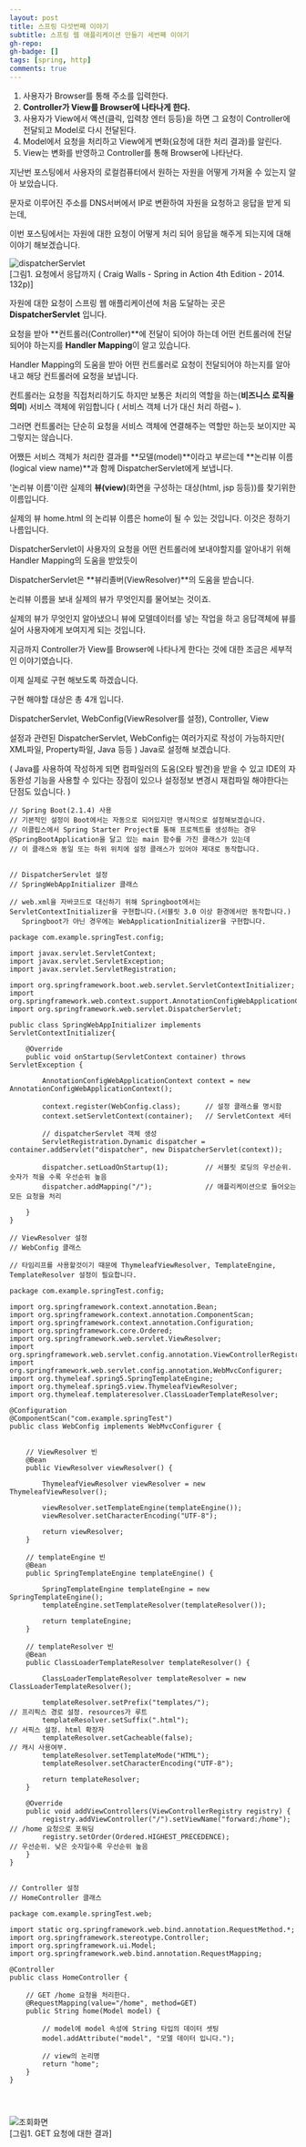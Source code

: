 ```yaml
---
layout: post
title: 스프링 다섯번째 이야기
subtitle: 스프링 웹 애플리케이션 만들기 세번째 이야기
gh-repo: 
gh-badge: []
tags: [spring, http]
comments: true
---
```


1. 사용자가 Browser를 통해 주소를 입력한다.
2. **Controller가 View를 Browser에 나타나게 한다.**
3. 사용자가 View에서 액션(클릭, 입력창 엔터 등등)을 하면 그 요청이 Controller에 전달되고 Model로 다시 전달된다.
4. Model에서 요청을 처리하고 View에게 변화(요청에 대한 처리 결과)를 알린다.
5. View는 변화를 반영하고 Controller를 통해 Browser에 나타난다.

지난번 포스팅에서 사용자의 로컬컴퓨터에서 원하는 자원을 어떻게 가져올 수 있는지 알아 보았습니다.  

문자로 이루어진 주소를 DNS서버에서 IP로 변환하여 자원을 요청하고 응답을 받게 되는데,  

이번 포스팅에서는 자원에 대한 요청이 어떻게 처리 되어 응답을 해주게 되는지에 대해 이야기 해보겠습니다.  

![dispatcherServlet](../img/testResult/spring/spring-fifth-dispatcherServlet.JPG)  
[그림1. 요청에서 응답까지 ( Craig Walls - Spring in Action 4th Edition - 2014. 132p)]  

자원에 대한 요청이 스프링 웹 애플리케이션에 처음 도달하는 곳은 **DispatcherServlet** 입니다.  

요청을 받아 **컨트롤러(Controller)**에 전달이 되어야 하는데 어떤 컨트롤러에 전달되어야 하는지를 **Handler Mapping**이 알고 있습니다.  

Handler Mapping의 도움을 받아 어떤 컨트롤러로 요청이 전달되어야 하는지를 알아내고 해당 컨트롤러에 요청을 보냅니다.  

컨트롤러는 요청을 직접처리하기도 하지만 보통은 처리의 역할을 하는(**비즈니스 로직을 의미**) 서비스 객체에 위임합니다 ( 서비스 객체 너가 대신 처리 하렴~ ).  

그러면 컨트롤러는 단순히 요청을 서비스 객체에 연결해주는 역할만 하는듯 보이지만 꼭 그렇지는 않습니다.

어쨌든 서비스 객체가 처리한 결과를 **모델(model)**이라고 부르는데 **논리뷰 이름(logical view name)**과 함께 DispatcherServlet에게 보냅니다.  

'논리뷰 이름'이란 실제의 **뷰(view)**(화면을 구성하는 대상(html, jsp 등등))를 찾기위한 이름입니다.

실제의 뷰 home.html 의 논리뷰 이름은 home이 될 수 있는 것입니다. 이것은 정하기 나름입니다.  

DispatcherServlet이 사용자의 요청을 어떤 컨트롤러에 보내야할지를 알아내기 위해 Handler Mapping의 도움을 받았듯이 

DispatcherServlet은 **뷰리졸버(ViewResolver)**의 도움을 받습니다.  

논리뷰 이름을 보내 실제의 뷰가 무엇인지를 물어보는 것이죠.  

실제의 뷰가 무엇인지 알아냈으니 뷰에 모델데이터를 넣는 작업을 하고 응답객체에 뷰를 실어 사용자에게 보여지게 되는 것입니다.  

지금까지 Controller가 View를 Browser에 나타나게 한다는 것에 대한 조금은 세부적인 이야기였습니다.

이제 실제로 구현 해보도록 하겠습니다.  

구현 해야할 대상은 총 4개 입니다.

DispatcherServlet, WebConfig(ViewResolver를 설정), Controller, View

설정과 관련된 DispatcherServlet, WebConfig는 여러가지로 작성이 가능하지만( XML파일, Property파일, Java 등등 ) Java로 설정해 보겠습니다.  

( Java를 사용하여 작성하게 되면 컴파일러의 도움(오타 발견)을 받을 수 있고 IDE의 자동완성 기능을 사용할 수 있다는 장점이 있으나 설정정보 변경시 재컴파일 해야한다는 단점도 있습니다. )


~~~
// Spring Boot(2.1.4) 사용
// 기본적인 설정이 Boot에서는 자동으로 되어있지만 명시적으로 설정해보겠습니다.
// 이클립스에서 Spring Starter Project를 통해 프로젝트를 생성하는 경우 @SpringBootApplication을 달고 있는 main 함수를 가진 클래스가 있는데 
// 이 클래스와 동일 또는 하위 위치에 설정 클래스가 있어야 제대로 동작합니다.


// DispatcherServlet 설정
// SpringWebAppInitializer 클래스

// web.xml을 자바코드로 대신하기 위해 Springboot에서는 ServletContextInitializer을 구현합니다.(서블릿 3.0 이상 환경에서만 동작합니다.)
   Springboot가 아닌 경우에는 WebApplicationInitializer을 구현합니다.

package com.example.springTest.config;

import javax.servlet.ServletContext;
import javax.servlet.ServletException;
import javax.servlet.ServletRegistration;

import org.springframework.boot.web.servlet.ServletContextInitializer;
import org.springframework.web.context.support.AnnotationConfigWebApplicationContext;
import org.springframework.web.servlet.DispatcherServlet;

public class SpringWebAppInitializer implements ServletContextInitializer{

	@Override
	public void onStartup(ServletContext container) throws ServletException {
		
		AnnotationConfigWebApplicationContext context = new AnnotationConfigWebApplicationContext();
		
		context.register(WebConfig.class);		// 설정 클래스를 명시함
		context.setServletContext(container);	// ServletContext 세터
		
		// dispatcherServlet 객체 생성
		ServletRegistration.Dynamic dispatcher = container.addServlet("dispatcher", new DispatcherServlet(context));
		
		dispatcher.setLoadOnStartup(1);			// 서블릿 로딩의 우선순위. 숫자가 적을 수록 우선순위 높음
		dispatcher.addMapping("/");				// 애플리케이션으로 들어오는 모든 요청을 처리
		
	}
}

// ViewResolver 설정
// WebConfig 클래스

// 타임리프를 사용할것이기 때문에 ThymeleafViewResolver, TemplateEngine, TemplateResolver 설정이 필요합니다.

package com.example.springTest.config;

import org.springframework.context.annotation.Bean;
import org.springframework.context.annotation.ComponentScan;
import org.springframework.context.annotation.Configuration;
import org.springframework.core.Ordered;
import org.springframework.web.servlet.ViewResolver;
import org.springframework.web.servlet.config.annotation.ViewControllerRegistry;
import org.springframework.web.servlet.config.annotation.WebMvcConfigurer;
import org.thymeleaf.spring5.SpringTemplateEngine;
import org.thymeleaf.spring5.view.ThymeleafViewResolver;
import org.thymeleaf.templateresolver.ClassLoaderTemplateResolver;

@Configuration
@ComponentScan("com.example.springTest")
public class WebConfig implements WebMvcConfigurer {
	
	
	// ViewResolver 빈
    @Bean
    public ViewResolver viewResolver() {

        ThymeleafViewResolver viewResolver = new ThymeleafViewResolver();

        viewResolver.setTemplateEngine(templateEngine());
        viewResolver.setCharacterEncoding("UTF-8");

        return viewResolver;
    }

    // templateEngine 빈
    @Bean
    public SpringTemplateEngine templateEngine() {

        SpringTemplateEngine templateEngine = new SpringTemplateEngine();
        templateEngine.setTemplateResolver(templateResolver());

        return templateEngine;
    }

    // templateResolver 빈
    @Bean
    public ClassLoaderTemplateResolver templateResolver() {

        ClassLoaderTemplateResolver templateResolver = new ClassLoaderTemplateResolver();

        templateResolver.setPrefix("templates/");							// 프리픽스 경로 설정. resources가 루트
        templateResolver.setSuffix(".html");								// 서픽스 설정. html 확장자
        templateResolver.setCacheable(false);								// 캐시 사용여부. 
        templateResolver.setTemplateMode("HTML");							
        templateResolver.setCharacterEncoding("UTF-8");

        return templateResolver;
    }

    @Override
    public void addViewControllers(ViewControllerRegistry registry) {
        registry.addViewController("/").setViewName("forward:/home");		// /home 요청으로 포워딩
        registry.setOrder(Ordered.HIGHEST_PRECEDENCE);						// 우선순위. 낮은 숫자일수록 우선순위 높음
    }
}


// Controller 설정
// HomeController 클래스

package com.example.springTest.web;

import static org.springframework.web.bind.annotation.RequestMethod.*;
import org.springframework.stereotype.Controller;
import org.springframework.ui.Model;
import org.springframework.web.bind.annotation.RequestMapping;

@Controller
public class HomeController {
	
	// GET /home 요청을 처리한다.
	@RequestMapping(value="/home", method=GET)
	public String home(Model model) {
		
		// model에 model 속성에 String 타입의 데이터 셋팅
		model.addAttribute("model", "모델 데이터 입니다.");
		
		// view의 논리명
		return "home";
	}
}




~~~



![조회화면](../img/testResult/spring/spring-fifth-home.JPG)  
[그림1. GET 요청에 대한 결과]

